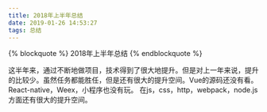 ```yaml
---
title: 2018年上半年总结
date: 2019-01-26 14:53:27
tags: 总结
---
```

{% blockquote %}
2018年上半年总结
{% endblockquote %}
<!-- more -->
这半年来，通过不断地做项目，技术得到了很大地提升。但是对上一年来说，提升的比较少。虽然任务都能胜任，但是还有很大的提升空间。Vue的源码还没有看。React-native，Weex，小程序也没有玩。
在js，css，http，webpack，node.js方面还有很大的提升空间。